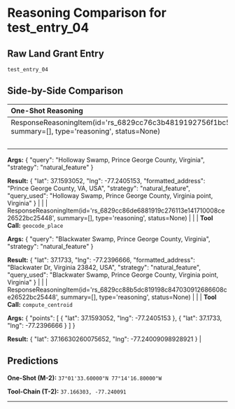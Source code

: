 # Reasoning Comparison for test_entry_04

## Raw Land Grant Entry
```
test_entry_04
```

## Side-by-Side Comparison

| One-Shot Reasoning | Tool-Chain Reasoning & Actions |
|:------------------|:-------------------------------|
| ResponseReasoningItem(id='rs_6829cc76c3b4819192756f1bc5c091ab06b23bafe9856d4e', summary=[], type='reasoning', status=None) | ResponseReasoningItem(id='rs_6829cc84e9188191b79c89ba683c3eb808ce26522bc25448', summary=[], type='reasoning', status=None) |
|  | **Tool Call:** `geocode_place`

**Args:** {
  "query": "Holloway Swamp, Prince George County, Virginia",
  "strategy": "natural_feature"
}

**Result:** {
  "lat": 37.1593052,
  "lng": -77.2405153,
  "formatted_address": "Prince George County, VA, USA",
  "strategy": "natural_feature",
  "query_used": "Holloway Swamp, Prince George County, Virginia point, Virginia"
} |
|  | ResponseReasoningItem(id='rs_6829cc86de6881919c276113e141710008ce26522bc25448', summary=[], type='reasoning', status=None) |
|  | **Tool Call:** `geocode_place`

**Args:** {
  "query": "Blackwater Swamp, Prince George County, Virginia",
  "strategy": "natural_feature"
}

**Result:** {
  "lat": 37.1733,
  "lng": -77.2396666,
  "formatted_address": "Blackwater Dr, Virginia 23842, USA",
  "strategy": "natural_feature",
  "query_used": "Blackwater Swamp, Prince George County, Virginia point, Virginia"
} |
|  | ResponseReasoningItem(id='rs_6829cc88b5dc819198c847030912686608ce26522bc25448', summary=[], type='reasoning', status=None) |
|  | **Tool Call:** `compute_centroid`

**Args:** {
  "points": [
    {
      "lat": 37.1593052,
      "lng": -77.2405153
    },
    {
      "lat": 37.1733,
      "lng": -77.2396666
    }
  ]
}

**Result:** {
  "lat": 37.16630260075652,
  "lng": -77.24009098928921
} |

## Predictions

**One-Shot (M-2):** `37°01'33.60000"N 77°14'16.80000"W`

**Tool-Chain (T-2):** `37.166303, -77.240091`


---

